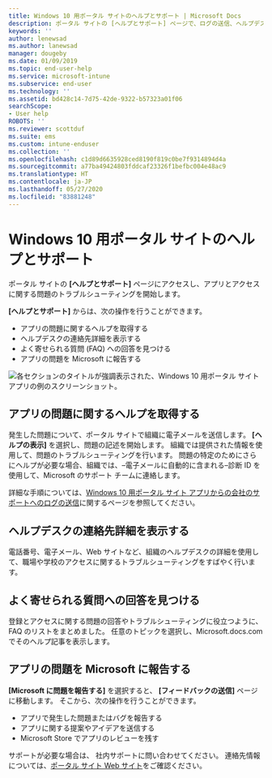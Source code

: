 ```yaml
---
title: Windows 10 用ポータル サイトのヘルプとサポート | Microsoft Docs
description: ポータル サイトの [ヘルプとサポート] ページで、ログの送信、ヘルプデスクへの連絡、および FAQ の参照を行います。
keywords: ''
author: lenewsad
ms.author: lanewsad
manager: dougeby
ms.date: 01/09/2019
ms.topic: end-user-help
ms.service: microsoft-intune
ms.subservice: end-user
ms.technology: ''
ms.assetid: bd428c14-7d75-42de-9322-b57323a01f06
searchScope:
- User help
ROBOTS: ''
ms.reviewer: scottduf
ms.suite: ems
ms.custom: intune-enduser
ms.collection: ''
ms.openlocfilehash: c1d89d6635928ced8190f819c0be7f9314894d4a
ms.sourcegitcommit: a77ba49424803fddcaf23326f1befbc004e48ac9
ms.translationtype: HT
ms.contentlocale: ja-JP
ms.lasthandoff: 05/27/2020
ms.locfileid: "83881248"
---
```

# <a name="get-help-and-support-in-company-portal-for-windows-10"></a>Windows 10 用ポータル サイトのヘルプとサポート

ポータル サイトの **[ヘルプとサポート]** ページにアクセスし、アプリとアクセスに関する問題のトラブルシューティングを開始します。   

**[ヘルプとサポート]** からは、次の操作を行うことができます。  

* アプリの問題に関するヘルプを取得する
* ヘルプデスクの連絡先詳細を表示する
* よく寄せられる質問 (FAQ) への回答を見つける 
* アプリの問題を Microsoft に報告する

![各セクションのタイトルが強調表示された、Windows 10 用ポータル サイト アプリの例のスクリーンショット。](./media/1812_UCP_Help_Support_sections.png)  

## <a name="get-help-with-app-problems"></a>アプリの問題に関するヘルプを取得する

発生した問題について、ポータル サイトで組織に電子メールを送信します。 **[ヘルプの表示]** を選択し、問題の記述を開始します。 組織では提供された情報を使用して、問題のトラブルシューティングを行います。 問題の特定のためにさらにヘルプが必要な場合、組織では、&ndash;電子メールに自動的に含まれる&ndash;診断 ID を使用して、Microsoft のサポート チームに連絡します。  

詳細な手順については、[Windows 10 用ポータル サイト アプリからの会社のサポートへのログの送信](send-logs-to-your-it-admin-cp-windows.md)に関するページを参照してください。  

## <a name="view-helpdesk-contact-details"></a>ヘルプデスクの連絡先詳細を表示する  
電話番号、電子メール、Web サイトなど、組織のヘルプデスクの詳細を使用して、職場や学校のアクセスに関するトラブルシューティングをすばやく行います。  

## <a name="find-answers-to-frequently-asked-questions"></a>よく寄せられる質問への回答を見つける  
登録とアクセスに関する問題の回答やトラブルシューティングに役立つように、FAQ のリストをまとめました。 任意のトピックを選択し、Microsoft.docs.com でそのヘルプ記事を表示します。  

## <a name="report-app-problems-to-microsoft"></a>アプリの問題を Microsoft に報告する  
**[Microsoft に問題を報告する]** を選択すると、 **[フィードバックの送信]** ページに移動します。 そこから、次の操作を行うことができます。

* アプリで発生した問題またはバグを報告する  
* アプリに関する提案やアイデアを送信する  
* Microsoft Store でアプリのレビューを残す   


サポートが必要な場合は、 社内サポートに問い合わせてください。 連絡先情報については、[ポータル サイト Web サイト](https://go.microsoft.com/fwlink/?linkid=2010980)をご確認ください。

